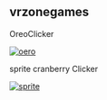 ## vrzonegames

OreoClicker

<a href="https://vrzonegames.github.io/OreoClicker/">![oero](https://user-images.githubusercontent.com/107637825/206640271-c76dfe4b-0995-451e-ac6d-e102b8df2497.png)</a>

sprite cranberry Clicker

<a href="https://vrzonegames.github.io/spritecranberryClicker/">![sprite](https://user-images.githubusercontent.com/107637825/206641459-918c0427-1a21-4097-8bff-89b438b47659.png) 
